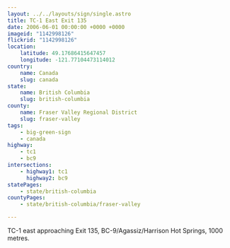 ```yaml
---
layout: ../../layouts/sign/single.astro
title: TC-1 East Exit 135
date: 2006-06-01 00:00:00 +0000 +0000
imageid: "1142998126"
flickrid: "1142998126"
location:
    latitude: 49.17686415647457
    longitude: -121.77104473114012
country:
    name: Canada
    slug: canada
state:
    name: British Columbia
    slug: british-columbia
county:
    name: Fraser Valley Regional District
    slug: fraser-valley
tags:
    - big-green-sign
    - canada
highway:
    - tc1
    - bc9
intersections:
    - highway1: tc1
      highway2: bc9
statePages:
    - state/british-columbia
countyPages:
    - state/british-columbia/fraser-valley

---
```

TC-1 east approaching Exit 135, BC-9/Agassiz/Harrison Hot Springs, 1000 metres.